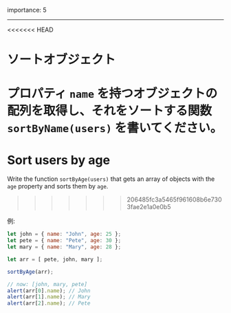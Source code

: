importance: 5

---

<<<<<<< HEAD
# ソートオブジェクト

プロパティ `name` を持つオブジェクトの配列を取得し、それをソートする関数 `sortByName(users)` を書いてください。
=======
# Sort users by age

Write the function `sortByAge(users)` that gets an array of objects with the `age` property and sorts them by `age`.
>>>>>>> 206485fc3a5465f961608b6e7303fae2e1a0e0b5

例:

```js no-beautify
let john = { name: "John", age: 25 };
let pete = { name: "Pete", age: 30 };
let mary = { name: "Mary", age: 28 };

let arr = [ pete, john, mary ];

sortByAge(arr);

// now: [john, mary, pete]
alert(arr[0].name); // John
alert(arr[1].name); // Mary
alert(arr[2].name); // Pete
```
